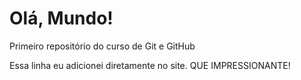 # Olá, Mundo!
 Primeiro repositório do curso de Git e GitHub

 Essa linha eu adicionei diretamente no site. QUE IMPRESSIONANTE!
